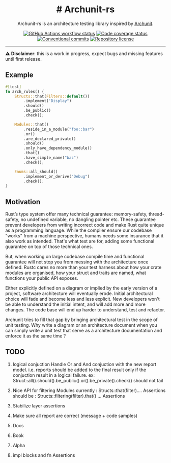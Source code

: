 <div align="center">
    <h1># Archunit-rs</h1>
<p>Archunit-rs is an architecture testing library inspired by <a href="https://www.archunit.org/">Archunit</a>.
</p>
  <a href="https://github.com/oknozor/archunit_rs/actions"
    ><img
      src="https://github.com/oknozor/archunit_rs/actions/workflows/CI.yaml/badge.svg"
      alt="GitHub Actions workflow status"
  /></a>
    <a href="https://codecov.io/gh/oknozor/archunit_rs"
    ><img
    src="https://codecov.io/gh/oknozor/archunit_rs/branch/main/graph/badge.svg"
    alt="Code coverage status"/>
    </a>
  <br />
  <a href="https://conventionalcommits.org"
    ><img
      src="https://img.shields.io/badge/Conventional%20Commits-1.0.0-yellow.svg"
      alt="Conventional commits"
  /></a>
  <a href="https://github.com/cocogitto/cocogitto/blob/main/LICENSE"
    ><img
      src="https://img.shields.io/github/license/cocogitto/cocogitto"
      alt="Repository license"
  /></a>
</div>


---

⚠️ **Disclaimer**: this is a work in progress, expect bugs and missing features until first release.

## Example

```rust
#[test]
fn arch_rules() {
    Structs::that(Filters::default())
        .implement("Display")
        .should()
        .be_public()
        .check();

    Modules::that()
        .reside_in_a_module("foo::bar")
        .or()
        .are_declared_private()
        .should()
        .only_have_dependency_module()
        .that()
        .have_simple_name("baz")
        .check();

    Enums::all_should()
        .implement_or_derive("Debug")
        .check();
}
```

## Motivation

Rust’s type system offer many technical guarantee: memory-safety, thread-safety, no undefined variable, no dangling
pointer etc.
These guarantee prevent developers from writing incorrect code and make Rust quite unique as a programming language.
While the compiler ensure our codebase "works" from a machine perspective, humans needs some insurance that it also work
as intended. That's what test are for, adding some functional guarantee on top of those technical ones.

But, when working on large codebase compile time and functional guarantee will not stop you
from messing with the architecture once defined.
Rustc cares no more than your test harness about how your crate modules are organised, how your struct and traits
are named, what functions your public API exposes.

Either explicitly defined on a diagram or implied by the early version of a project, software architecture will
eventually erode.
Initial architectural choice will fade and become less and less explicit.
New developers won't be able to understand the initial intent, and will add more and more changes. The code base will
end up
harder to understand, test and refactor.

Archunit tries to fill that gap by bringing architectural test in the scope of unit testing.
Why write a diagram or an architecture document when you can simply write a unit test that
serve as a architecture documentation and enforce it as the same time ?


## TODO

1. logical conjuction
Handle Or and And conjuction with the new report model.
i.e. reports should be added to the final result only if the conjuction
result in a logical failure.
ex: Struct::all().should().be_public().or().be_private().check() should not fail

2. Nice API for filtering Modules
currently :  Structs::that(filter).... Assertions
should be :  Structs::filtering(filter).that() ... Assertions

3. Stabilize layer assertions

4. Make sure all report are correct (message + code samples)

5. Docs

6. Book

7. Alpha

8. impl blocks and fn Assertions